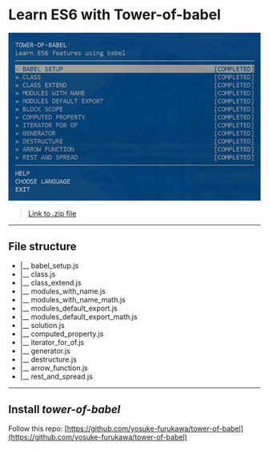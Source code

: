 # Learn ES6 with Tower-of-babel

![All tasks](https://github.com/yarynayavor/es6-hmw/blob/master/image.jpg "All tasks completes successfully")

> [Link to .zip file](https://drive.google.com/file/d/1EZsd9l-XIZ6Q6cuOlRF97n_vxmkuSObF/view)

***

## File structure

* |__ babel_setup.js
* |__ class.js
* |__ class_extend.js
* |__ modules_with_name.js
* |__ modules_with_name_math.js
* |__ modules_default_export.js
* |__ modules_default_export_math.js
* |__ solution.js
* |__ computed_property.js
* |__ iterator_for_of.js
* |__ generator.js
* |__ destructure.js
* |__ arrow_function.js
* |__ rest_and_spread.js

***

## Install *tower-of-babel*
Follow this repo: [https://github.com/yosuke-furukawa/tower-of-babel](https://github.com/yosuke-furukawa/tower-of-babel)